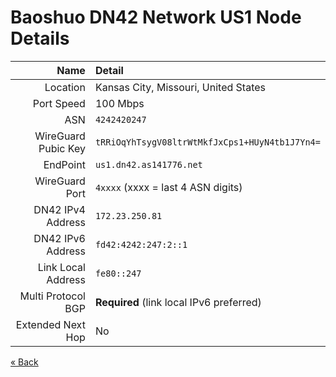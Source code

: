 # Baoshuo DN42 Network US1 Node Details

|                Name | Detail
| ------------------: | :---------------------------------------------
|            Location | Kansas City, Missouri, United States
|          Port Speed | 100 Mbps
|                 ASN | `4242420247`
| WireGuard Pubic Key | `tRRiOqYhTsygV08ltrWtMkfJxCps1+HUyN4tb1J7Yn4=`
|            EndPoint | `us1.dn42.as141776.net`
|      WireGuard Port | `4xxxx` (xxxx = last 4 ASN digits)
|   DN42 IPv4 Address | `172.23.250.81`
|   DN42 IPv6 Address | `fd42:4242:247:2::1`
|  Link Local Address | `fe80::247`
|  Multi Protocol BGP | **Required** (link local IPv6 preferred)
|   Extended Next Hop | No

[« Back](/)
